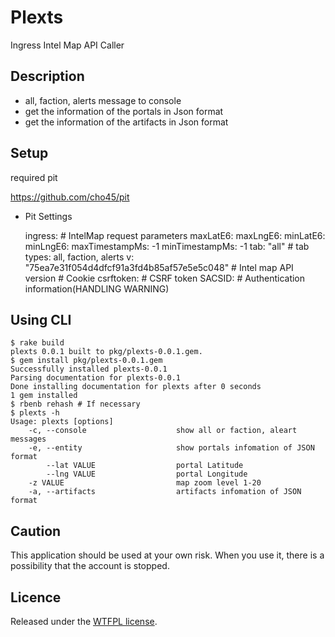 # Plexts

Ingress Intel Map API Caller

## Description

* all, faction, alerts message to console
* get the information of the portals in Json format
* get the information of the artifacts in Json format

## Setup

required pit

https://github.com/cho45/pit

* Pit Settings

    ingress:
      # IntelMap request parameters
      maxLatE6: 
      maxLngE6: 
      minLatE6: 
      minLngE6: 
      maxTimestampMs: -1
      minTimestampMs: -1
      tab: "all" # tab types: all, faction, alerts
      v: "75ea7e31f054d4dfcf91a3fd4b85af57e5e5c048" # Intel map API version
      # Cookie
      csrftoken: # CSRF token
      SACSID:  # Authentication information(HANDLING WARNING)

## Using CLI


```
$ rake build
plexts 0.0.1 built to pkg/plexts-0.0.1.gem.
$ gem install pkg/plexts-0.0.1.gem
Successfully installed plexts-0.0.1
Parsing documentation for plexts-0.0.1
Done installing documentation for plexts after 0 seconds
1 gem installed
$ rbenb rehash # If necessary
$ plexts -h
Usage: plexts [options]
    -c, --console                    show all or faction, aleart messages
    -e, --entity                     show portals infomation of JSON format
        --lat VALUE                  portal Latitude
        --lng VALUE                  portal Longitude
    -z VALUE                         map zoom level 1-20
    -a, --artifacts                  artifacts infomation of JSON format
```

## Caution

This application should be used at your own risk. 
When you use it, there is a possibility that the account is stopped.

## Licence

Released under the [WTFPL license](http://www.wtfpl.net/).

